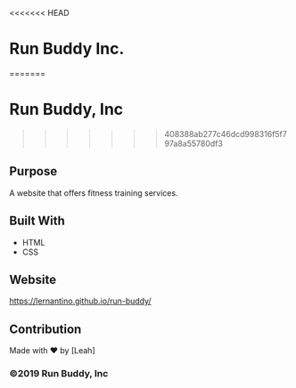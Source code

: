 <<<<<<< HEAD
# Run Buddy Inc.
=======
# Run Buddy, Inc
>>>>>>> 408388ab277c46dcd998316f5f797a8a55780df3

## Purpose
A website that offers fitness training services. 

## Built With
* HTML
* CSS

## Website
https://lernantino.github.io/run-buddy/

## Contribution
Made with ❤️ by [Leah]

### ©️2019 Run Buddy, Inc 
